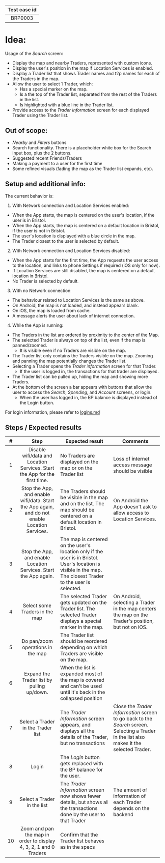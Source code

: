 | Test case id |
|:------------:|
|    BRP0003   |

# Idea:

Usage of the _Search_ screen:
+ Display the map and nearby Traders, represented with custom icons.
+ Display the user's position in the map if Location Services is enabled.
+ Display a Trader list that shows Trader names and t2p names for each of the Traders in the map.
+ Allow the user to select 1 Trader, which:
  - Has a special marker on the map.
  - Is a the top of the Trader list, separated from the rest of the Traders in the list.
  - Is highlighted with a blue line in the Trader list.
+ Provide access to the _Trader information_ screen for each displayed Trader using the Trader list.

## Out of scope:

- _Nearby_ and _Filters_ buttons
- Search functionality. There is a placeholder white box for the Search input box, plus the 2 buttons.
- Suggested recent Friends/Traders
- Making a payment to a user for the first time
- Some refined visuals (fading the map as the Trader list expands, etc).

## Setup and additional info:

The current behavior is:

1. With Network connection and Location Services enabled:
  - When the App starts, the map is centered on the user's location, if the user is in Bristol.
  - When the App starts, the map is centered on a default location in Bristol, if the user is not in Bristol.
  - The user's location is displayed with a blue circle in the map.
  - The Trader closest to the user is selected by default.
2. With Network connection and Location Services disabled:
  - When the App starts for the first time, the App requests the user access to the location, and links to phone Settings if required (iOS only for now).
  - If Location Services are still disabled, the map is centered on a default location in Bristol.
  - No Trader is selected by default.
3. With no Network connection:
  - The behaviour related to Location Services is the same as above.
  - On Android, the map is not loaded, and instead appears blank.
  - On iOS, the map is loaded from cache.
  - A message alerts the user about lack of internet connection.
4. While the App is running:
  - The Traders in the list are ordered by proximity to the center of the Map.
  - The selected Trader is always on top of the list, even if the map is panned/zoomed.
    * It is visible even if no Traders are visible on the map.
  - The Trader list only contains the Traders visible on the map. Zooming and panning the map potentially changes the Trader list.
  - Selecting a Trader opens the _Trader information_ screen for that Trader.
    * If the user is logged in, the transactions for that trader are displayed.
  - The Trader list can be pulled up, hiding the map and showing more Traders.
  - At the bottom of the screen a bar appears with buttons that allow the user to access the _Search_, _Spending_, and _Account_ screens, or login.
    * When the user has logged in, the BP balance is displayed instead of the Login button.

For login information, please refer to [logins.md](https://gitlab.com/TownPound/cyclos/ScottLogic.mobile.react-native/BristolPound/blob/master/test_cases/helpers/logins.md)

## Steps / Expected results

| # | Step | Expected result | Comments |
|:-:|:----:|-----------------|----------|
| 1 | Disable wifi/data and Location Services. Start the App for the first time. | No Traders are displayed on the map or on the Trader list  | Loss of internet access message should be visible |
| 2 | Stop the App, and enable wifi/data. Start the App again, and do not enable Location Services. | The Traders should be visible in the map and on the list. The map should be centered on a default location in Bristol. | On Android the App doesn't ask to allow access to Location Services. |
| 3 | Stop the App, and enable Location Services. Start the App again. | The map is centered on the user's location only if the user is in Bristol. User's location is visible in the map. The closest Trader to the user is selected. |  |
| 4 | Select some Traders in the map | The selected Trader gets updated on the Trader list. The selected Trader displays a special marker in the map. | On Android, selecting a Trader in the map centers the map on the Trader's position, but not on iOS. |
| 5 | Do pan/zoom operations in the map | The Trader list should be reordered depending on which Traders are visible on the map. |  |
| 6 | Expand the Trader list by pulling up/down. | When the list is expanded most of the map is covered and can't be used until it's back in the collapsed position | |
| 7 | Select a Trader in the Trader list | The _Trader Information_ screen appears, and displays all the details of the Trader, but no transactions | Close the _Trader Information_ screen to go back to the _Search_ screen. Selecting a Trader in the list also makes it the selected Trader. |
| 8 | Login | The _Login_ button gets replaced with the BP balance for the user. |  |
| 9 | Select a Trader in the list | The _Trader Information_ screen now shows fewer details, but shows all the transactions done by the user to that Trader | The amount of information of each Trader depends on the backend |
| 10 | Zoom and pan the map in order to display 4, 3, 2, 1 and 0 Traders | Confirm that the Trader list behaves as in the specs |  |
